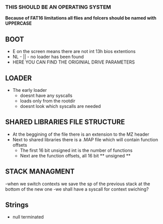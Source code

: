 ### THIS SHOULD BE AN OPERATING SYSTEM ###
**Because of FAT16 limitations all flies and folcers should be named with UPPERCASE**

## BOOT ##
- E on the screen means there are not int 13h bios extentions
- NL - || - no loader has been found
- HERE YOU CAN FIND THE ORIGINIAL DRIVE PARAMETERS


## LOADER ##
- The early loader 
    - doesnt have any syscalls
    - loads only from the rootdir
    - doesnt look which syscalls are needed



## SHARED LIBRARIES FILE STRUCTURE ##
- At the beggining of the file there is an extension to the MZ header
- Next to shared libraries there is a .MAP file which will contain function offsets
    - The first 16 bit unsigned int is the number of functions
    - Next are the function offsets, all 16 bit ** unsigned **

## STACK MANAGMENT ##
-when we switch contexts we save the sp of the previous stack at the bottom of the new one
-we shall have a syscall for context swiching?

## Strings ##
- null terminated